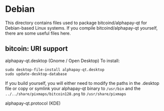 
Debian
====================
This directory contains files used to package bitcoind/alphapay-qt
for Debian-based Linux systems. If you compile bitcoind/alphapay-qt yourself, there are some useful files here.

## bitcoin: URI support ##


alphapay-qt.desktop  (Gnome / Open Desktop)
To install:

	sudo desktop-file-install alphapay-qt.desktop
	sudo update-desktop-database

If you build yourself, you will either need to modify the paths in
the .desktop file or copy or symlink your alphapay-qt binary to `/usr/bin`
and the `../../share/pixmaps/bitcoin128.png` to `/usr/share/pixmaps`

alphapay-qt.protocol (KDE)

